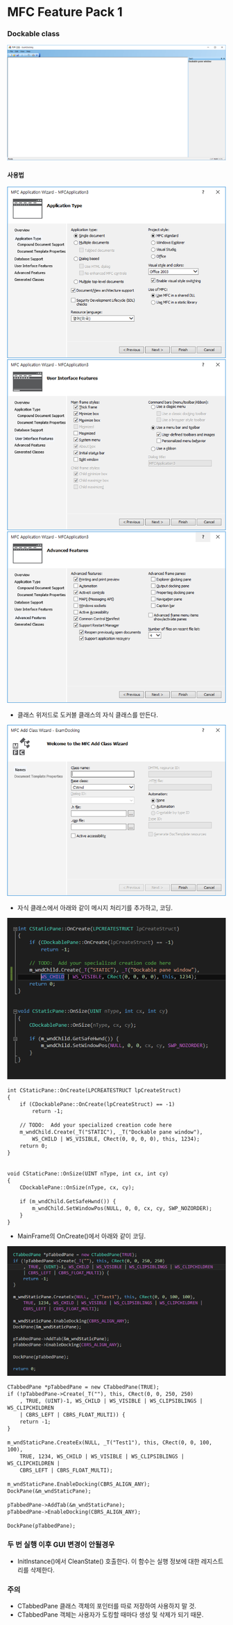 # MFC Feature Pack 1

### Dockable class

![](../../images/MFC_Feature_Pack/1.PNG)

#### 사용법

![](../../images/MFC_Feature_Pack/2.PNG)
![](../../images/MFC_Feature_Pack/3.PNG)
![](../../images/MFC_Feature_Pack/4.PNG)

* 클래스 위저드로 도커블 클래스의 자식 클래스를 만든다.  

![](../../images/MFC_Feature_Pack/5.PNG)

* 자식 클래스에서 아래와 같이 메시지 처리기를 추가하고, 코딩.  

![](../../images/MFC_Feature_Pack/6.PNG)

```
int CStaticPane::OnCreate(LPCREATESTRUCT lpCreateStruct)
{
	if (CDockablePane::OnCreate(lpCreateStruct) == -1)
		return -1;

	// TODO:  Add your specialized creation code here
	m_wndChild.Create(_T("STATIC"), _T("Dockable pane window"),
		WS_CHILD | WS_VISIBLE, CRect(0, 0, 0, 0), this, 1234);
	return 0;
}


void CStaticPane::OnSize(UINT nType, int cx, int cy)
{
	CDockablePane::OnSize(nType, cx, cy);

	if (m_wndChild.GetSafeHwnd()) {
		m_wndChild.SetWindowPos(NULL, 0, 0, cx, cy, SWP_NOZORDER);
	}
}
```

* MainFrame의 OnCreate()에서 아래와 같이 코딩.  

![](../../images/MFC_Feature_Pack/7.PNG)

```
CTabbedPane *pTabbedPane = new CTabbedPane(TRUE);
if (!pTabbedPane->Create(_T(""), this, CRect(0, 0, 250, 250)
    , TRUE, (UINT)-1, WS_CHILD | WS_VISIBLE | WS_CLIPSIBLINGS | WS_CLIPCHILDREN
    | CBRS_LEFT | CBRS_FLOAT_MULTI)) {
    return -1;
}

m_wndStaticPane.CreateEx(NULL, _T("Test1"), this, CRect(0, 0, 100, 100),
    TRUE, 1234, WS_CHILD | WS_VISIBLE | WS_CLIPSIBLINGS | WS_CLIPCHILDREN |
    CBRS_LEFT | CBRS_FLOAT_MULTI);

m_wndStaticPane.EnableDocking(CBRS_ALIGN_ANY);
DockPane(&m_wndStaticPane);

pTabbedPane->AddTab(&m_wndStaticPane);
pTabbedPane->EnableDocking(CBRS_ALIGN_ANY);

DockPane(pTabbedPane);
```

### 두 번 실행 이후 GUI 변경이 안될경우
* InitInstance()에서 CleanState() 호출한다. 이 함수는 실행 정보에 대한 레지스트리를 삭제한다.

### 주의
* CTabbedPane 클래스 객체의 포인터를 따로 저장하여 사용하지 말 것.
* CTabbedPane 객체는 사용자가 도킹할 때마다 생성 및 삭제가 되기 때문.
